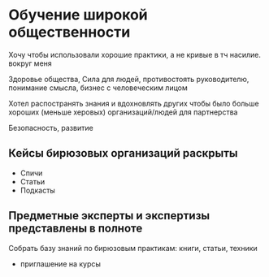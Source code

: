 # Обучение широкой общественности

Хочу чтобы использовали хорошие практики, а не кривые в тч насилие. вокруг меня

Здоровье общества, Сила для людей, противостоять руководителю, понимание смысла, бизнес с человеческим лицом

Хотел распостранять знания и вдохновлять других чтобы было больше хороших \(меньше херовых\) организаций/людей для партнерства

Безопасность, развитие

## Кейсы бирюзовых организаций раскрыты

* Спичи
* Статьи
* Подкасты

## Предметные эксперты и экспертизы представлены в полноте

Собрать базу знаний по бирюзовым практикам: книги, статьи, техники

+ приглашение на курсы



## 

